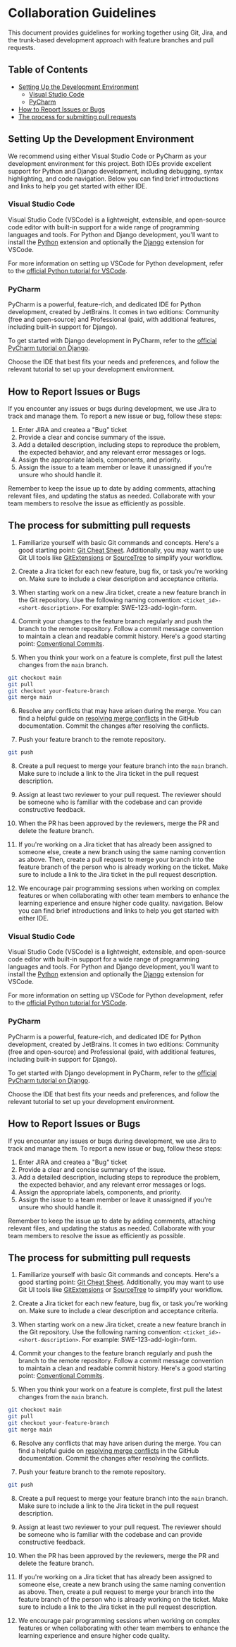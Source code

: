# Collaboration Guidelines

This document provides guidelines for working together using Git, Jira, and the trunk-based development approach with feature branches and pull requests.

## Table of Contents

- [Setting Up the Development Environment](#setting-up-the-development-environment)
  - [Visual Studio Code](#visual-studio-code)
  - [PyCharm](#pycharm)
- [How to Report Issues or Bugs](#how-to-report-issues-or-bugs)
- [The process for submitting pull requests](#the-process-for-submitting-pull-requests)

## Setting Up the Development Environment

We recommend using either Visual Studio Code or PyCharm as your development environment for this project. Both IDEs provide excellent support for Python and Django development, including debugging, syntax highlighting, and code navigation. Below you can find brief introductions and links to help you get started with either IDE.

### Visual Studio Code

Visual Studio Code (VSCode) is a lightweight, extensible, and open-source code editor with built-in support for a wide range of programming languages and tools. For Python and Django development, you'll want to install the [Python](https://marketplace.visualstudio.com/items?itemName=ms-python.python) extension and optionally the [Django](https://marketplace.visualstudio.com/items?itemName=batisteo.vscode-django) extension for VSCode.

For more information on setting up VSCode for Python development, refer to the [official Python tutorial for VSCode](https://code.visualstudio.com/docs/python/python-tutorial).

### PyCharm

PyCharm is a powerful, feature-rich, and dedicated IDE for Python development, created by JetBrains. It comes in two editions: Community (free and open-source) and Professional (paid, with additional features, including built-in support for Django).

To get started with Django development in PyCharm, refer to the [official PyCharm tutorial on Django](https://www.jetbrains.com/help/pycharm/creating-and-running-your-first-django-project.html).

Choose the IDE that best fits your needs and preferences, and follow the relevant tutorial to set up your development environment.

## How to Report Issues or Bugs

If you encounter any issues or bugs during development, we use Jira to track and manage them. To report a new issue or bug, follow these steps:

1. Enter JIRA and createa a "Bug" ticket
2. Provide a clear and concise summary of the issue.
3. Add a detailed description, including steps to reproduce the problem, the expected behavior, and any relevant error messages or logs.
4. Assign the appropriate labels, components, and priority.
5. Assign the issue to a team member or leave it unassigned if you're unsure who should handle it.

Remember to keep the issue up to date by adding comments, attaching relevant files, and updating the status as needed. Collaborate with your team members to resolve the issue as efficiently as possible.

## The process for submitting pull requests

1. Familiarize yourself with basic Git commands and concepts. Here's a good starting point: [Git Cheat Sheet](https://education.github.com/git-cheat-sheet-education.pdf). Additionally, you may want to use Git UI tools like [GitExtensions](https://gitextensions.github.io/) or [SourceTree](https://www.sourcetreeapp.com/) to simplify your workflow.

2. Create a Jira ticket for each new feature, bug fix, or task you're working on. Make sure to include a clear description and acceptance criteria.

3. When starting work on a new Jira ticket, create a new feature branch in the Git repository. Use the following naming convention: `<ticket_id>-<short-description>`. For example: SWE-123-add-login-form.

4. Commit your changes to the feature branch regularly and push the branch to the remote repository. Follow a commit message convention to maintain a clean and readable commit history. Here's a good starting point: [Conventional Commits](https://www.conventionalcommits.org/en/v1.0.0/).

5. When you think your work on a feature is complete, first pull the latest changes from the `main` branch.

```bash
git checkout main
git pull
git checkout your-feature-branch
git merge main
```

6. Resolve any conflicts that may have arisen during the merge. You can find a helpful guide on [resolving merge conflicts](https://docs.github.com/en/pull-requests/collaborating-with-pull-requests/addressing-merge-conflicts) in the GitHub documentation. Commit the changes after resolving the conflicts.

7. Push your feature branch to the remote repository.

```bash
git push
```

8. Create a pull request to merge your feature branch into the `main` branch. Make sure to include a link to the Jira ticket in the pull request description.

9. Assign at least two reviewer to your pull request. The reviewer should be someone who is familiar with the codebase and can provide constructive feedback.

10. When the PR has been approved by the reviewers, merge the PR and delete the feature branch.

11. If you're working on a Jira ticket that has already been assigned to someone else, create a new branch using the same naming convention as above. Then, create a pull request to merge your branch into the feature branch of the person who is already working on the ticket. Make sure to include a link to the Jira ticket in the pull request description.

12. We encourage pair programming sessions when working on complex features or when collaborating with other team members to enhance the learning experience and ensure higher code quality.
navigation. Below you can find brief introductions and links to help you get started with either IDE.

### Visual Studio Code

Visual Studio Code (VSCode) is a lightweight, extensible, and open-source code editor with built-in support for a wide range of programming languages and tools. For Python and Django development, you'll want to install the [Python](https://marketplace.visualstudio.com/items?itemName=ms-python.python) extension and optionally the [Django](https://marketplace.visualstudio.com/items?itemName=batisteo.vscode-django) extension for VSCode.

For more information on setting up VSCode for Python development, refer to the [official Python tutorial for VSCode](https://code.visualstudio.com/docs/python/python-tutorial).

### PyCharm

PyCharm is a powerful, feature-rich, and dedicated IDE for Python development, created by JetBrains. It comes in two editions: Community (free and open-source) and Professional (paid, with additional features, including built-in support for Django).

To get started with Django development in PyCharm, refer to the [official PyCharm tutorial on Django](https://www.jetbrains.com/help/pycharm/creating-and-running-your-first-django-project.html).

Choose the IDE that best fits your needs and preferences, and follow the relevant tutorial to set up your development environment.

## How to Report Issues or Bugs

If you encounter any issues or bugs during development, we use Jira to track and manage them. To report a new issue or bug, follow these steps:

1. Enter JIRA and createa a "Bug" ticket
2. Provide a clear and concise summary of the issue.
3. Add a detailed description, including steps to reproduce the problem, the expected behavior, and any relevant error messages or logs.
4. Assign the appropriate labels, components, and priority.
5. Assign the issue to a team member or leave it unassigned if you're unsure who should handle it.

Remember to keep the issue up to date by adding comments, attaching relevant files, and updating the status as needed. Collaborate with your team members to resolve the issue as efficiently as possible.

## The process for submitting pull requests

1. Familiarize yourself with basic Git commands and concepts. Here's a good starting point: [Git Cheat Sheet](https://education.github.com/git-cheat-sheet-education.pdf). Additionally, you may want to use Git UI tools like [GitExtensions](https://gitextensions.github.io/) or [SourceTree](https://www.sourcetreeapp.com/) to simplify your workflow.

2. Create a Jira ticket for each new feature, bug fix, or task you're working on. Make sure to include a clear description and acceptance criteria.

3. When starting work on a new Jira ticket, create a new feature branch in the Git repository. Use the following naming convention: `<ticket_id>-<short-description>`. For example: SWE-123-add-login-form.

4. Commit your changes to the feature branch regularly and push the branch to the remote repository. Follow a commit message convention to maintain a clean and readable commit history. Here's a good starting point: [Conventional Commits](https://www.conventionalcommits.org/en/v1.0.0/).

5. When you think your work on a feature is complete, first pull the latest changes from the `main` branch.

```bash
git checkout main
git pull
git checkout your-feature-branch
git merge main
```

6. Resolve any conflicts that may have arisen during the merge. You can find a helpful guide on [resolving merge conflicts](https://docs.github.com/en/pull-requests/collaborating-with-pull-requests/addressing-merge-conflicts) in the GitHub documentation. Commit the changes after resolving the conflicts.

7. Push your feature branch to the remote repository.

```bash
git push
```

8. Create a pull request to merge your feature branch into the `main` branch. Make sure to include a link to the Jira ticket in the pull request description.

9. Assign at least two reviewer to your pull request. The reviewer should be someone who is familiar with the codebase and can provide constructive feedback.

10. When the PR has been approved by the reviewers, merge the PR and delete the feature branch.

11. If you're working on a Jira ticket that has already been assigned to someone else, create a new branch using the same naming convention as above. Then, create a pull request to merge your branch into the feature branch of the person who is already working on the ticket. Make sure to include a link to the Jira ticket in the pull request description.

12. We encourage pair programming sessions when working on complex features or when collaborating with other team members to enhance the learning experience and ensure higher code quality.
